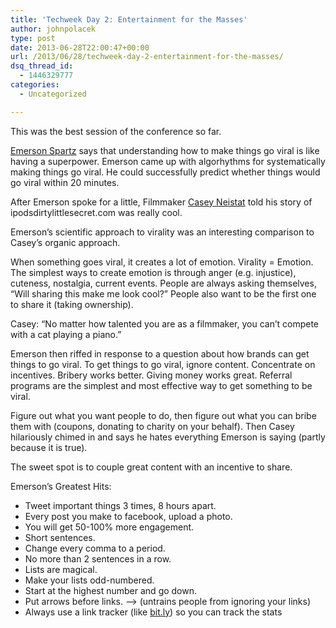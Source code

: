 ```yaml
---
title: 'Techweek Day 2: Entertainment for the Masses'
author: johnpolacek
type: post
date: 2013-06-28T22:00:47+00:00
url: /2013/06/28/techweek-day-2-entertainment-for-the-masses/
dsq_thread_id:
  - 1446329777
categories:
  - Uncategorized

---
```


This was the best session of the conference so far.

[Emerson Spartz][1] says that understanding how to make things go viral is like having a superpower. Emerson came up with algorhythms for systematically making things go viral. He could successfully predict whether things would go viral within 20 minutes. 

After Emerson spoke for a little, Filmmaker [Casey Neistat][2] told his story of ipodsdirtylittlesecret.com was really cool.

Emerson’s scientific approach to virality was an interesting comparison to Casey’s organic approach. 

When something goes viral, it creates a lot of emotion. Virality = Emotion. The simplest ways to create emotion is through anger (e.g. injustice), cuteness, nostalgia, current events. People are always asking themselves, “Will sharing this make me look cool?” People also want to be the first one to share it (taking ownership).

Casey: “No matter how talented you are as a filmmaker, you can’t compete with a cat playing a piano.”

Emerson then riffed in response to a question about how brands can get things to go viral. To get things to go viral, ignore content. Concentrate on incentives. Bribery works better. Giving money works great. Referral programs are the simplest and most effective way to get something to be viral. 

Figure out what you want people to do, then figure out what you can bribe them with (coupons, donating to charity on your behalf). Then Casey hilariously chimed in and says he hates everything Emerson is saying (partly because it is true). 

The sweet spot is to couple great content with an incentive to share. 

Emerson’s Greatest Hits:

  * Tweet important things 3 times, 8 hours apart.
  * Every post you make to facebook, upload a photo. 
  * You will get 50-100% more engagement. 
  * Short sentences. 
  * Change every comma to a period. 
  * No more than 2 sentences in a row. 
  * Lists are magical.
  * Make your lists odd-numbered.
  * Start at the highest number and go down.
  * Put arrows before links. &#8211;> (untrains people from ignoring your links)
  * Always use a link tracker (like [bit.ly][3]) so you can track the stats

 [1]: http://www.emersonspartz.com
 [2]: http://caseyneistat.com
 [3]: http://bit.ly